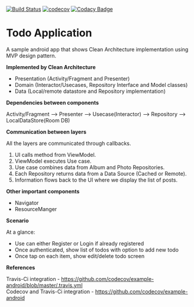 [![Build Status](https://travis-ci.org/kalyand14/Template.svg?branch=master)](https://travis-ci.org/kalyand14/Template)
[![codecov](https://codecov.io/gh/kalyand14/Template/branch/master/graph/badge.svg)](https://codecov.io/gh/kalyand14/Template)
[![Codacy Badge](https://api.codacy.com/project/badge/Grade/ecb3b4eff4b442ee84943a6597336677)](https://app.codacy.com/manual/kalyand14/Template?utm_source=github.com&utm_medium=referral&utm_content=kalyand14/Template&utm_campaign=Badge_Grade_Dashboard)

<H1>Todo Application</H1>

  A sample android app that shows Clean Architecture implementation using MVP design pattern. 
  
<b>Implemented by Clean Architecture</b>

<ul>
<li>Presentation (Activity/Fragment and Presenter)</li>
<li>Domain (Interactor/Usecases, Repository Interface and Model classes)</li>
<li>Data (Local/remote datastore and Repository implementation)</li>
</ul>

<b>Dependencies between components</b>
 
 Activity/Fragment  --> Presenter --> Usecase(Interactor) --> Repository --> LocalDataStore(Room DB)

<b>Communication between layers</b>

All the layers are communicated through callbacks.

<ol>
  <li>UI calls method from ViewModel.</li>
  <li>ViewModel executes Use case.</li>
  <li>Use case combines data from Album and Photo Repositories.</li>
  <li>Each Repository returns data from a Data Source (Cached or Remote).</li>
  <li>Information flows back to the UI where we display the list of posts.</li>
</ol>
<b>Other important components</b>
<ul>
  <li>Navigator</li>
  <li>ResourceManger</li>
 </ul>
 
<b>Scenario</b>

At a glance:
<ul>
  <li>Use can either Register or Login if already registered</li>
  <li>Once authenticated, show list of todos with option to add new todo</li>
  <li>Once tap on each item, show edit/delete todo screen</li>
 </ul>

<b>References</b>

Travis-Ci integration - https://github.com/codecov/example-android/blob/master/.travis.yml <br>
Codecov and Travis-Ci integration - https://github.com/codecov/example-android

